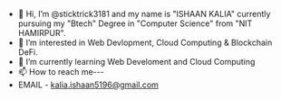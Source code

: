 - 👋 Hi, I’m @sticktrick3181 and my name is "ISHAAN KALIA" currently pursuing my "Btech" Degree in "Computer Science" from "NIT HAMIRPUR".
- 👀 I’m interested in Web Devlopment, Cloud Computing & Blockchain DeFi. 
- 🌱 I’m currently learning Web Develoment and Cloud Computing
- 📫 How to reach me---
- EMAIL - kalia.ishaan5196@gmail.com

<!---
sticktrick3181/sticktrick3181 is a ✨ special ✨ repository because its `README.md` (this file) appears on your GitHub profile.
You can click the Preview link to take a look at your changes.
--->
